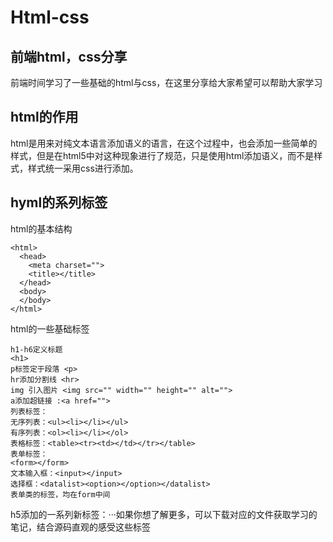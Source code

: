 # Html-css
## 前端html，css分享
前端时间学习了一些基础的html与css，在这里分享给大家希望可以帮助大家学习
## html的作用
html是用来对纯文本语言添加语义的语言，在这个过程中，也会添加一些简单的样式，但是在html5中对这种现象进行了规范，只是使用html添加语义，而不是样式，样式统一采用css进行添加。
## hyml的系列标签
html的基本结构
```
<html>
  <head>
    <meta charset="">
    <title></title>
  </head>
  <body>
  </body>
</html> 
```
html的一些基础标签
```
h1-h6定义标题
<h1>
p标签定于段落 <p>
hr添加分割线 <hr>
img 引入图片 <img src="" width="" height="" alt="">
a添加超链接 :<a href="">
列表标签： 
无序列表：<ul><li></li></ul> 
有序列表：<ol><li></li></ol>
表格标签：<table><tr><td></td></tr></table>
表单标签：
<form></form>
文本输入框：<input></input>
选择框：<datalist><option></option></datalist>
表单类的标签，均在form中间
```
h5添加的一系列新标签：<videa>···如果你想了解更多，可以下载对应的文件获取学习的笔记，结合源码直观的感受这些标签
